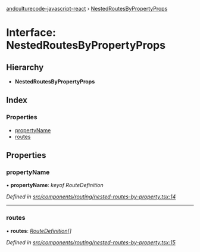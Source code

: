 [andculturecode-javascript-react](../README.md) › [NestedRoutesByPropertyProps](nestedroutesbypropertyprops.md)

# Interface: NestedRoutesByPropertyProps

## Hierarchy

* **NestedRoutesByPropertyProps**

## Index

### Properties

* [propertyName](nestedroutesbypropertyprops.md#propertyname)
* [routes](nestedroutesbypropertyprops.md#routes)

## Properties

###  propertyName

• **propertyName**: *keyof RouteDefinition*

*Defined in [src/components/routing/nested-routes-by-property.tsx:14](https://github.com/AndcultureCode/AndcultureCode.JavaScript.React/blob/28cdd0b/src/components/routing/nested-routes-by-property.tsx#L14)*

___

###  routes

• **routes**: *[RouteDefinition](routedefinition.md)[]*

*Defined in [src/components/routing/nested-routes-by-property.tsx:15](https://github.com/AndcultureCode/AndcultureCode.JavaScript.React/blob/28cdd0b/src/components/routing/nested-routes-by-property.tsx#L15)*
